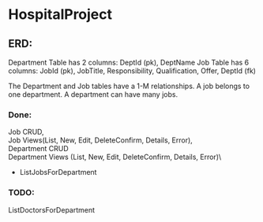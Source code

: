 # HospitalProject

## ERD:
Department Table has 2 columns: DeptId (pk), DeptName
Job Table has 6 columns: JobId (pk), JobTitle, Responsibility, Qualification, Offer, DeptId (fk)

The Department and Job tables have a 1-M relationships. A job belongs to one department. A department can have many jobs.

### Done:
Job CRUD, \
Job Views(List, New, Edit, DeleteConfirm, Details, Error),\
Department CRUD\
Department Views (List, New, Edit, DeleteConfirm, Details, Error)\
 - ListJobsForDepartment

### TODO:
ListDoctorsForDepartment




